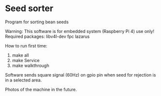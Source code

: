 # Seed sorter
Program for sorting bean seeds

Warning: This software is for embedded system (Raspberry Pi 4) use only!
Required packages: libv4l-dev fpc lazarus

How to run first time:

1. make all
2. make Service
3. make walkthrough

Software sends square signal (60Hz) on gpio pin when seed for rejection is in a selected area.

Photos of the machine in the future.
